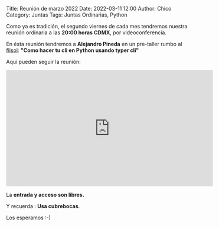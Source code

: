 Title: Reunión de marzo 2022
Date: 2022-03-11 12:00
Author: Chico
Category: Juntas
Tags: Juntas Ordinarias, Python

Como ya es tradición, el segundo viernes de cada mes tendremos nuestra reunión ordinaria a las __20:00 horas CDMX__, por videoconferencia.

En ésta reunión tendremos a __Alejandro Pineda__ en un pre-taller rumbo al [flisol](https://flisol.info/FLISOL2022/Mexico):  __"Como hacer tu cli en Python usando typer cli"__

Aquí pueden seguir la reunión:

<iframe width="560" height="315" src="https://www.youtube.com/embed/6qQJhkQP6lU" title="YouTube video player" frameborder="0" allow="accelerometer; autoplay; clipboard-write; encrypted-media; gyroscope; picture-in-picture" allowfullscreen></iframe>

La __entrada y acceso son libres.__

Y recuerda :  __Usa cubrebocas__.

Los esperamos :-)

